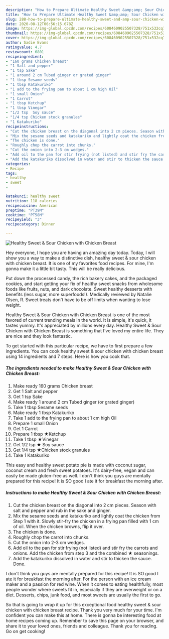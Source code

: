 ```yaml
---
description: "How to Prepare Ultimate Healthy Sweet &amp;amp; Sour Chicken with Chicken Breast"
title: "How to Prepare Ultimate Healthy Sweet &amp;amp; Sour Chicken with Chicken Breast"
slug: 288-how-to-prepare-ultimate-healthy-sweet-and-amp-sour-chicken-with-chicken-breast
date: 2020-08-12T06:56:15.678Z
image: https://img-global.cpcdn.com/recipes/6084609025507328/751x532cq70/healthy-sweet-sour-chicken-with-chicken-breast-recipe-main-photo.jpg
thumbnail: https://img-global.cpcdn.com/recipes/6084609025507328/751x532cq70/healthy-sweet-sour-chicken-with-chicken-breast-recipe-main-photo.jpg
cover: https://img-global.cpcdn.com/recipes/6084609025507328/751x532cq70/healthy-sweet-sour-chicken-with-chicken-breast-recipe-main-photo.jpg
author: Sadie Evans
ratingvalue: 4.7
reviewcount: 6801
recipeingredient:
- "160 grams Chicken breast"
- "1 Salt and pepper"
- "1 tsp Sake"
- "1 around 2 cm Tubed ginger or grated ginger"
- "1 tbsp Sesame seeds"
- "1 tbsp Katakuriko"
- "1 add to the frying pan to about 1 cm high Oil"
- "1 small Onion"
- "1 Carrot"
- "1 tbsp Ketchup"
- "1 tbsp Vinegar"
- "1/2 tsp  Soy sauce"
- "1/4 tsp Chicken stock granules"
- "1 Katakuriko"
recipeinstructions:
- "Cut the chicken breast on the diagonal into 2 cm pieces. Season with salt and pepper and rub in the sake and ginger."
- "Mix the sesame seeds and katakuriko and lightly coat the chicken from Step 1 with it. Slowly stir-fry the chicken in a frying pan filled with 1 cm of oil. When the chicken browns, flip it over."
- "The chicken is done."
- "Roughly chop the carrot into chunks."
- "Cut the onion into 2-3 cm wedges."
- "Add oil to the pan for stir frying (not listed) and stir fry the carrots and onions. Add the chicken from step 3 and the combined ★ seasonings."
- "Add the katakuriko dissolved in water and stir to thicken the sauce. Done."
categories:
- Recipe
tags:
- healthy
- sweet
- 

katakunci: healthy sweet  
nutrition: 118 calories
recipecuisine: American
preptime: "PT39M"
cooktime: "PT58M"
recipeyield: "3"
recipecategory: Dinner

---
```



![Healthy Sweet &amp; Sour Chicken with Chicken Breast](https://img-global.cpcdn.com/recipes/6084609025507328/751x532cq70/healthy-sweet-sour-chicken-with-chicken-breast-recipe-main-photo.jpg)

Hey everyone, I hope you are having an amazing day today. Today, I will show you a way to make a distinctive dish, healthy sweet &amp; sour chicken with chicken breast. It is one of my favorites food recipes. For mine, I'm gonna make it a little bit tasty. This will be really delicious.

Put down the processed candy, the rich bakery cakes, and the packaged cookies, and start getting your fix of healthy sweet snacks from wholesome foods like fruits, nuts, and dark chocolate. Sweet healthy desserts with benefits (less sugar, more superfoods!). Medically reviewed by Natalie Olsen, R. Sweet treats don&#39;t have to be off limits when wanting to lose weight.

Healthy Sweet &amp; Sour Chicken with Chicken Breast is one of the most favored of current trending meals in the world. It is simple, it's quick, it tastes yummy. It's appreciated by millions every day. Healthy Sweet &amp; Sour Chicken with Chicken Breast is something that I've loved my entire life. They are nice and they look fantastic.


To get started with this particular recipe, we have to first prepare a few ingredients. You can cook healthy sweet &amp; sour chicken with chicken breast using 14 ingredients and 7 steps. Here is how you cook that.

<!--inarticleads1-->

##### The ingredients needed to make Healthy Sweet &amp; Sour Chicken with Chicken Breast:

1. Make ready 160 grams Chicken breast
1. Get 1 Salt and pepper
1. Get 1 tsp Sake
1. Make ready 1 around 2 cm Tubed ginger (or grated ginger)
1. Take 1 tbsp Sesame seeds
1. Make ready 1 tbsp Katakuriko
1. Take 1 add to the frying pan to about 1 cm high Oil
1. Prepare 1 small Onion
1. Get 1 Carrot
1. Prepare 1 tbsp ★Ketchup
1. Take 1 tbsp ★Vinegar
1. Get 1/2 tsp ★ Soy sauce
1. Get 1/4 tsp ★Chicken stock granules
1. Take 1 Katakuriko


This easy and healthy sweet potato pie is made with coconut sugar, coconut cream and fresh sweet potatoes. It&#39;s dairy-free, vegan and can easily be made gluten-free as well. I don&#39;t think you guys are mentally prepared for this recipe! It is SO good I ate it for breakfast the morning after. 

<!--inarticleads2-->

##### Instructions to make Healthy Sweet &amp; Sour Chicken with Chicken Breast:

1. Cut the chicken breast on the diagonal into 2 cm pieces. Season with salt and pepper and rub in the sake and ginger.
1. Mix the sesame seeds and katakuriko and lightly coat the chicken from Step 1 with it. Slowly stir-fry the chicken in a frying pan filled with 1 cm of oil. When the chicken browns, flip it over.
1. The chicken is done.
1. Roughly chop the carrot into chunks.
1. Cut the onion into 2-3 cm wedges.
1. Add oil to the pan for stir frying (not listed) and stir fry the carrots and onions. Add the chicken from step 3 and the combined ★ seasonings.
1. Add the katakuriko dissolved in water and stir to thicken the sauce. Done.


I don&#39;t think you guys are mentally prepared for this recipe! It is SO good I ate it for breakfast the morning after. For the person with an ice cream maker and a passion for red wine. When it comes to eating healthfully, most people wonder where sweets fit in, especially if they are overweight or on a diet. Desserts, chips, junk food, and most sweets are usually the first to go. 

So that is going to wrap it up for this exceptional food healthy sweet &amp; sour chicken with chicken breast recipe. Thank you very much for your time. I'm confident you can make this at home. There is gonna be interesting food at home recipes coming up. Remember to save this page on your browser, and share it to your loved ones, friends and colleague. Thank you for reading. Go on get cooking!
